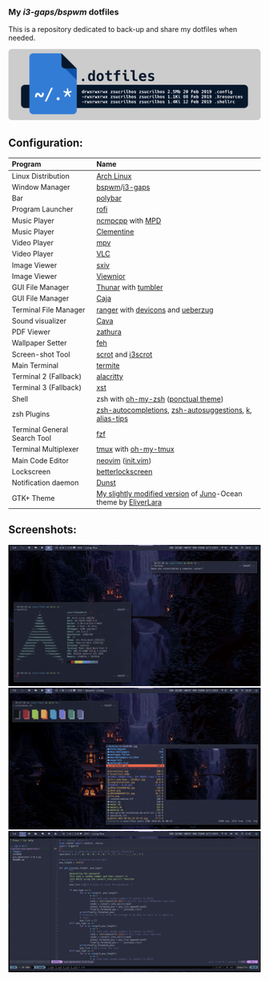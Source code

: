 ### My _i3-gaps/bspwm_ dotfiles
This is a repository dedicated to back-up and share my dotfiles when needed.

![dotfiles-logo](./__REPO-MEDIA/dotfile-logo.png)

## Configuration:
| Program | Name |
| :--- | :--- |
| Linux Distribution | [Arch Linux](https://www.archlinux.org/) |
| Window Manager | [bspwm](https://github.com/baskerville/bspwm)/[i3-gaps](https://github.com/Airblader/i3) |
| Bar | [polybar](https://github.com/jaagr/polybar) |
| Program Launcher | [rofi](https://github.com/DaveDavenport/rofi) |
| Music Player | [ncmpcpp](https://github.com/arybczak/ncmpcpp) with [MPD](https://github.com/MusicPlayerDaemon/MPD) |
| Music Player | [Clementine](https://www.clementine-player.org/pt_BR/) |
| Video Player | [mpv](https://github.com/mpv-player/mpv) |
| Video Player | [VLC](https://www.videolan.org/vlc/index.pt-BR.html) |
| Image Viewer | [sxiv](https://github.com/muennich/sxiv) |
| Image Viewer | [Viewnior](https://github.com/hellosiyan/Viewnior) |
| GUI File Manager | [Thunar](https://github.com/xfce-mirror/thunar) with [tumbler](https://github.com/xfce-mirror/tumbler) |
| GUI File Manager | [Caja](https://github.com/mate-desktop/caja) |
| Terminal File Manager | [ranger](https://github.com/ranger/ranger) with [devicons](https://github.com/alexanderjeurissen/ranger_devicons) and [ueberzug](https://github.com/seebye/ueberzug) |
| Sound visualizer | [Cava](https://github.com/karlstav/cava) |
| PDF Viewer | [zathura](https://github.com/pwmt/zathura) |
| Wallpaper Setter | [feh](https://github.com/derf/feh) |
| Screen-shot Tool | [scrot](https://github.com/dreamer/scrot) and [i3scrot](https://github.com/pazuzu156/i3scrot) |
| Main Terminal | [termite](https://github.com/thestinger/termite) |
| Terminal 2 (Fallback) | [alacritty](https://github.com/jwilm/alacritty) |
| Terminal 3 (Fallback) | [xst](https://github.com/gnotclub/xst) |
| Shell | zsh with [oh-my-zsh](https://github.com/robbyrussell/oh-my-zsh) ([ponctual theme](https://github.com/dannynimmo/punctual-zsh-theme)) |
| zsh Plugins | [zsh-autocompletions](https://github.com/zsh-users/zsh-autosuggestions), [zsh-autosuggestions](https://github.com/zsh-users/zsh-completions), [k](https://github.com/supercrabtree/k), [alias-tips](https://github.com/djui/alias-tips) |
| Terminal General Search Tool | [fzf](https://github.com/junegunn/fzf) |
| Terminal Multiplexer | [tmux](https://github.com/tmux/tmux) with [oh-my-tmux](https://github.com/gpakosz/.tmux) |
| Main Code Editor | [neovim](https://neovim.io/) ([init.vim](https://github.com/zSucrilhos/dotfiles/blob/master/Desktop/.config/nvim/init.vim)) |
| Lockscreen | [betterlockscreen](https://github.com/pavanjadhaw/betterlockscreen) |
| Notification daemon | [Dunst](https://github.com/dunst-project/dunst) |
| GTK+ Theme | [My slightly modified version](http://link-goes-here.com) of [Juno](https://github.com/EliverLara/Juno)-Ocean theme by [EliverLara](https://github.com/EliverLara)|

## Screenshots:
![Desktop shot](./wallpapers/Palenight/01.png)
![Terminal shot](./wallpapers/Palenight/02.png)
![init.vim](./wallpapers/Palenight/03.png)